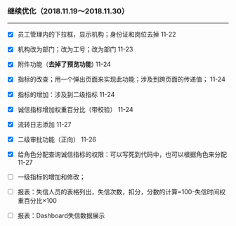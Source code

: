 ### 继续优化（2018.11.19～2018.11.30）

---

- [x] 员工管理内的下拉框，显示机构；身份证和岗位去掉 11-22
- [x] 机构改为部门；改为工号；改为部门 11-23
- [x] 附件功能（**去掉了预览功能**) 11-24
- [x] 指标的改查；用一个弹出页面来实现此功能；涉及到跨页面的传递值； 11-24
- [x] 指标的增加：涉及到二级指标 11-24
- [x] 诚信指标增加权重百分比（带校验） 11-24

- [x] 流转日志添加 11-27
- [x] 二级审批功能（正向） 11-26
- [x] 给角色分配查询诚信指标的权限：可以写死到代码中，也可以根据角色来分配 11-27
- [ ] 一级指标的增加和修改；
- [ ] 报表：失信人员的表格列出，失信次数，扣分，分数的计算=100-失信时间权重百分比×100
- [ ] 报表：Dashboard失信数据展示

